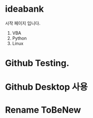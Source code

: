 # ideabank
시작 페이지 입니다. 
1. VBA
2. Python
3. Linux

# Github Testing. 
# Github Desktop 사용 
# Rename ToBeNew

